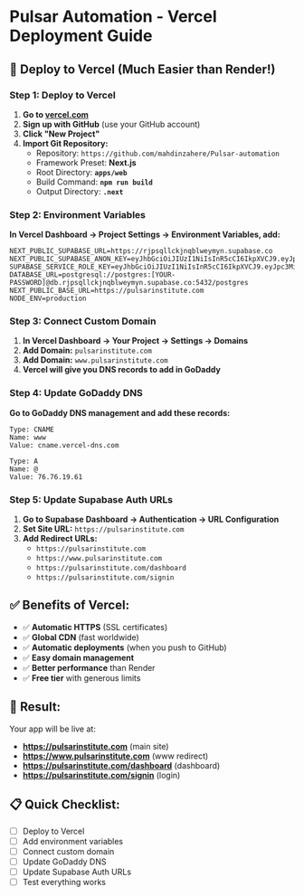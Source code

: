 # Pulsar Automation - Vercel Deployment Guide

## 🚀 Deploy to Vercel (Much Easier than Render!)

### Step 1: Deploy to Vercel

1. **Go to [vercel.com](https://vercel.com)**
2. **Sign up with GitHub** (use your GitHub account)
3. **Click "New Project"**
4. **Import Git Repository:**
   - Repository: `https://github.com/mahdinzahere/Pulsar-automation`
   - Framework Preset: **Next.js**
   - Root Directory: **`apps/web`**
   - Build Command: **`npm run build`**
   - Output Directory: **`.next`**

### Step 2: Environment Variables

**In Vercel Dashboard → Project Settings → Environment Variables, add:**

```
NEXT_PUBLIC_SUPABASE_URL=https://rjpsqllckjnqblweymyn.supabase.co
NEXT_PUBLIC_SUPABASE_ANON_KEY=eyJhbGciOiJIUzI1NiIsInR5cCI6IkpXVCJ9.eyJpc3MiOiJzdXBhYmFzZSIsInJlZiI6InJqcHNxbGxja2pucWJsd2V5bXluIiwicm9sZSI6ImFub24iLCJpYXQiOjE3NTk2MTEyMjQsImV4cCI6MjA3NTE4NzIyNH0.9v9jhxGQDL_aL0bb8aRAqrLmIJ1PJ9uEau0MDGwK620
SUPABASE_SERVICE_ROLE_KEY=eyJhbGciOiJIUzI1NiIsInR5cCI6IkpXVCJ9.eyJpc3MiOiJzdXBhYmFzZSIsInJlZiI6InJqcHNxbGxja2pucWJsd2V5bXluIiwicm9sZSI6InNlcnZpY2Vfcm9sZSIsImlhdCI6MTc1OTYxMTIyNCwiZXhwIjoyMDc1MTg3MjI0fQ.MG2VyTmJFeXhHuOGfWjoPDPySErTvwNhYrGNWCBQTt8
DATABASE_URL=postgresql://postgres:[YOUR-PASSWORD]@db.rjpsqllckjnqblweymyn.supabase.co:5432/postgres
NEXT_PUBLIC_BASE_URL=https://pulsarinstitute.com
NODE_ENV=production
```

### Step 3: Connect Custom Domain

1. **In Vercel Dashboard → Your Project → Settings → Domains**
2. **Add Domain:** `pulsarinstitute.com`
3. **Add Domain:** `www.pulsarinstitute.com`
4. **Vercel will give you DNS records to add in GoDaddy**

### Step 4: Update GoDaddy DNS

**Go to GoDaddy DNS management and add these records:**

```
Type: CNAME
Name: www
Value: cname.vercel-dns.com

Type: A
Name: @
Value: 76.76.19.61
```

### Step 5: Update Supabase Auth URLs

1. **Go to Supabase Dashboard → Authentication → URL Configuration**
2. **Set Site URL:** `https://pulsarinstitute.com`
3. **Add Redirect URLs:**
   - `https://pulsarinstitute.com`
   - `https://www.pulsarinstitute.com`
   - `https://pulsarinstitute.com/dashboard`
   - `https://pulsarinstitute.com/signin`

## ✅ Benefits of Vercel:

- ✅ **Automatic HTTPS** (SSL certificates)
- ✅ **Global CDN** (fast worldwide)
- ✅ **Automatic deployments** (when you push to GitHub)
- ✅ **Easy domain management**
- ✅ **Better performance** than Render
- ✅ **Free tier** with generous limits

## 🎯 Result:

Your app will be live at:
- **https://pulsarinstitute.com** (main site)
- **https://www.pulsarinstitute.com** (www redirect)
- **https://pulsarinstitute.com/dashboard** (dashboard)
- **https://pulsarinstitute.com/signin** (login)

## 📋 Quick Checklist:

- [ ] Deploy to Vercel
- [ ] Add environment variables
- [ ] Connect custom domain
- [ ] Update GoDaddy DNS
- [ ] Update Supabase Auth URLs
- [ ] Test everything works
